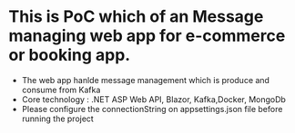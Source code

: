 # This is PoC which of an Message managing web app for e-commerce or booking app.
- The web app hanlde message management which is produce and consume from Kafka
- Core technology : .NET ASP Web API, Blazor, Kafka,Docker, MongoDb
- Please configure the connectionString on appsettings.json file before running the project
